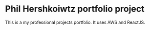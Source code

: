 # Phil Hershkoiwtz portfolio project

This is a my professional projects portfolio. It uses AWS and ReactJS.

